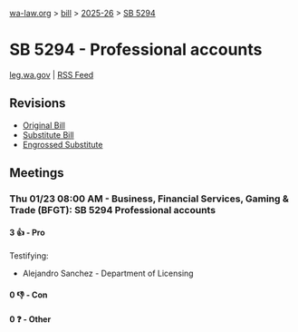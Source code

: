 [wa-law.org](/) > [bill](/bill/) > [2025-26](/bill/2025-26/) > [SB 5294](/bill/2025-26/sb/5294/)

# SB 5294 - Professional accounts
[leg.wa.gov](https://app.leg.wa.gov/billsummary?BillNumber=5294&Year=2025&Initiative=false) | [RSS Feed](./rss.xml)

## Revisions
* [Original Bill](1/)
* [Substitute Bill](S/)
* [Engrossed Substitute](S.E/)

## Meetings
### Thu 01/23 08:00 AM - Business, Financial Services, Gaming & Trade (BFGT): SB 5294 Professional accounts
#### 3 👍 - Pro
Testifying:
* Alejandro Sanchez - Department of Licensing

#### 0 👎 - Con

#### 0 ❓ - Other
